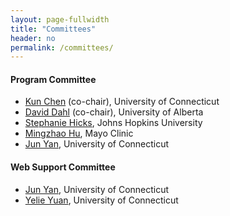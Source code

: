 ```yaml
---
layout: page-fullwidth
title: "Committees"
header: no
permalink: /committees/
---
```


#### Program Committee
+ [Kun Chen](https://kun-chen.uconn.edu) (co-chair), University of Connecticut
+ [David Dahl](https://dahl.byu.edu/) (co-chair), University of Alberta
+ [Stephanie Hicks](https://publichealth.jhu.edu/faculty/3639/stephanie-c-hicks), Johns Hopkins University
+ [Mingzhao Hu](https://sites.google.com/view/mingzhaohu), Mayo Clinic
+ [Jun Yan](https://stistics.uconn.edu/person/jun-yan/), University of Connecticut 


#### Web Support Committee
+ [Jun Yan](https://statistics.uconn.edu/person/jun-yan/), University of Connecticut
+ [Yelie Yuan](https://yelieyuan.com), University of Connecticut
